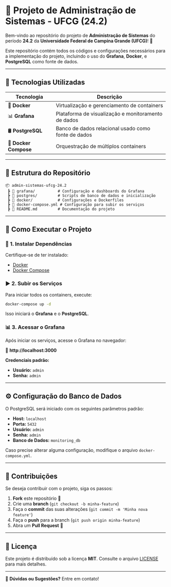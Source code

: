 # 🎯 Projeto de Administração de Sistemas - UFCG (24.2)

Bem-vindo ao repositório do projeto de **Administração de Sistemas** do período **24.2** da **Universidade Federal de Campina Grande (UFCG)**! 🚀

Este repositório contém todos os códigos e configurações necessários para a implementação do projeto, incluindo o uso do **Grafana**, **Docker**, e **PostgreSQL** como fonte de dados.

---

## 📌 Tecnologias Utilizadas

| Tecnologia  | Descrição |
|------------|-------------------------------------------|
| 🐳 **Docker** | Virtualização e gerenciamento de containers |
| 📊 **Grafana** | Plataforma de visualização e monitoramento de dados |
| 🛢️ **PostgreSQL** | Banco de dados relacional usado como fonte de dados |
| 🔧 **Docker Compose** | Orquestração de múltiplos containers |

---

## 📂 Estrutura do Repositório

```
📦 admin-sistemas-ufcg-24.2
 ┣ 📂 grafana/          # Configuração e dashboards do Grafana
 ┣ 📂 postgres/         # Scripts de banco de dados e inicialização
 ┣ 📂 docker/           # Configurações e Dockerfiles
 ┣ 📜 docker-compose.yml # Configuração para subir os serviços
 ┣ 📜 README.md         # Documentação do projeto
```

---

## 🚀 Como Executar o Projeto

### 🔧 **1. Instalar Dependências**
Certifique-se de ter instalado:
- [Docker](https://www.docker.com/)
- [Docker Compose](https://docs.docker.com/compose/install/)

### ▶️ **2. Subir os Serviços**
Para iniciar todos os containers, execute:

```bash
docker-compose up -d
```

Isso iniciará o **Grafana** e o **PostgreSQL**.

### 📊 **3. Acessar o Grafana**
Após iniciar os serviços, acesse o Grafana no navegador:

🔗 **http://localhost:3000**

**Credenciais padrão:**
- **Usuário:** `admin`
- **Senha:** `admin`

---

## ⚙️ Configuração do Banco de Dados
O PostgreSQL será iniciado com os seguintes parâmetros padrão:

- **Host:** `localhost`
- **Porta:** `5432`
- **Usuário:** `admin`
- **Senha:** `admin`
- **Banco de Dados:** `monitoring_db`

Caso precise alterar alguma configuração, modifique o arquivo `docker-compose.yml`.

---

## 📌 Contribuições
Se deseja contribuir com o projeto, siga os passos:

1. **Fork** este repositório 🍴
2. Crie uma **branch** (`git checkout -b minha-feature`)
3. Faça o **commit** das suas alterações (`git commit -m 'Minha nova feature'`)
4. Faça o **push** para a branch (`git push origin minha-feature`)
5. Abra um **Pull Request** 🚀

---

## 📄 Licença
Este projeto é distribuído sob a licença **MIT**. Consulte o arquivo [LICENSE](LICENSE) para mais detalhes.

---

📢 **Dúvidas ou Sugestões?** Entre em contato!

